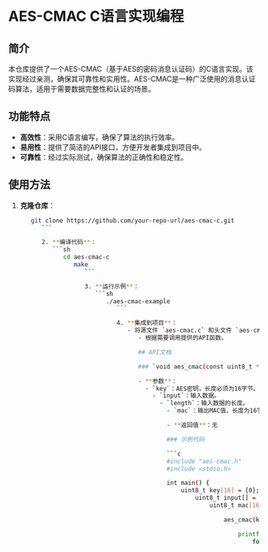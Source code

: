 # AES-CMAC C语言实现编程

## 简介

本仓库提供了一个AES-CMAC（基于AES的密码消息认证码）的C语言实现。该实现经过亲测，确保其可靠性和实用性。AES-CMAC是一种广泛使用的消息认证码算法，适用于需要数据完整性和认证的场景。

## 功能特点

- **高效性**：采用C语言编写，确保了算法的执行效率。
- **易用性**：提供了简洁的API接口，方便开发者集成到项目中。
- **可靠性**：经过实际测试，确保算法的正确性和稳定性。

## 使用方法

1. **克隆仓库**：
   ```sh
      git clone https://github.com/your-repo-url/aes-cmac-c.git
         ```

         2. **编译代码**：
            ```sh
               cd aes-cmac-c
                  make
                     ```

                     3. **运行示例**：
                        ```sh
                           ./aes-cmac-example
                              ```

                              4. **集成到项目**：
                                 - 将源文件 `aes-cmac.c` 和头文件 `aes-cmac.h` 添加到你的项目中。
                                    - 根据需要调用提供的API函数。

                                    ## API文档

                                    ### `void aes_cmac(const uint8_t *key, const uint8_t *input, size_t length, uint8_t *mac)`

                                    - **参数**：
                                      - `key`：AES密钥，长度必须为16字节。
                                        - `input`：输入数据。
                                          - `length`：输入数据的长度。
                                            - `mac`：输出MAC值，长度为16字节。

                                            - **返回值**：无

                                            ### 示例代码

                                            ```c
                                            #include "aes-cmac.h"
                                            #include <stdio.h>

                                            int main() {
                                                uint8_t key[16] = {0}; // 初始化密钥
                                                    uint8_t input[] = "Hello, AES-CMAC!";
                                                        uint8_t mac[16];

                                                            aes_cmac(key, input, sizeof(input) - 1, mac);

                                                                printf("MAC: ");
                                                                    for (int i = 0; i < 16; i++) {
                                                                            printf("%02x", mac[i]);
                                                                                }
                                                                                    printf("\n");

                                                                                        return 0;
                                                                                        }
                                                                                        ```

                                                                                        ## 贡献

                                                                                        欢迎贡献代码、提出问题或建议。请通过GitHub的Issue和Pull Request功能进行。

                                                                                        ## 许可证

                                                                                        本项目采用MIT许可证。详细信息请参阅[LICENSE](LICENSE)文件。

                                                                                        ---

                                                                                        希望本仓库的AES-CMAC实现能对你的项目有所帮助！如有任何问题，请随时联系。

                                                                                        ## 下载链接
                                                                                        [AES-CMACC语言实现编程](https://pan.quark.cn/s/6312eef6b6fc) 

                                                                                        (备用: [备用下载](https://pan.baidu.com/s/1XCWV4Q5AZr2yrnElphS1uw?pwd=1234))
